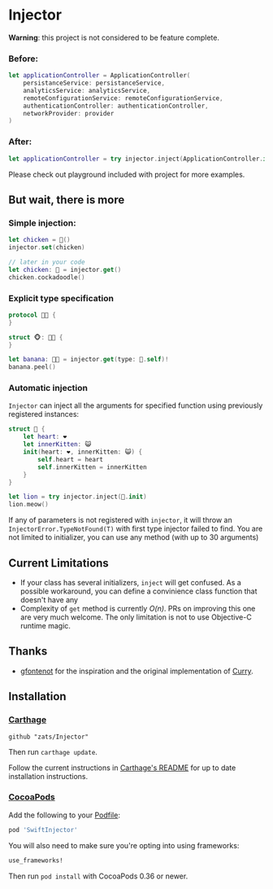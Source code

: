# Injector

**Warning**: this project is not considered to be feature complete.

### Before:

```swift
let applicationController = ApplicationController(
	persistanceService: persistanceService,
	analyticsService: analyticsService,
	remoteConfigurationService: remoteConfigurationService,
	authenticationController: authenticationController,
	networkProvider: provider
)
```

### After:

```swift
let applicationController = try injector.inject(ApplicationController.init)
```

Please check out playground included with project for more examples.

## But wait, there is more

### Simple injection:

```swift
let chicken = 🐔()
injector.set(chicken)

// later in your code
let chicken: 🐔 = injector.get()
chicken.cockadoodle()
```

### Explicit type specification

```swift
protocol 🍌💕 {
}

struct 🐵: 🍌💕 {
}

let banana: 🍌💕 = injector.get(type: 🐨.self)!
banana.peel()
```

### Automatic injection

`Injector` can inject all the arguments for specified function using previously registered instances:

```swift
struct 🦁 {
    let heart: ❤️
    let innerKitten: 😺
    init(heart: ❤️, innerKitten: 😺) {
        self.heart = heart
        self.innerKitten = innerKitten
    }
}

let lion = try injector.inject(🦁.init)
lion.meow()
```

If any of parameters is not registered with `injector`, it will throw an `InjectorError.TypeNotFound(T)` with first type injector failed to find. 
You are not limited to initializer, you can use any method (with up to 30 arguments)


## Current Limitations

* If your class has several initializers, `inject` will get confused. As a possible workaround, you can define a convinience class function that doesn't have any 
* Complexity of `get` method is currently *O(n)*. PRs on improving this one are very much welcome. The only limitation is not to use Objective-C runtime magic.

## Thanks

* [gfontenot](https://github.com/gfontenot) for the inspiration and the original implementation of [Curry](https://github.com/thoughtbot/Curry/).

## Installation ##

### [Carthage]

[Carthage]: https://github.com/Carthage/Carthage

```
github "zats/Injector"
```

Then run `carthage update`.

Follow the current instructions in [Carthage's README][carthage-installation]
for up to date installation instructions.

[carthage-installation]: https://github.com/Carthage/Carthage#adding-frameworks-to-an-application

### [CocoaPods]

[CocoaPods]: http://cocoapods.org

Add the following to your [Podfile](http://guides.cocoapods.org/using/the-podfile.html):

```ruby
pod 'SwiftInjector'
```

You will also need to make sure you're opting into using frameworks:

```ruby
use_frameworks!
```

Then run `pod install` with CocoaPods 0.36 or newer.
